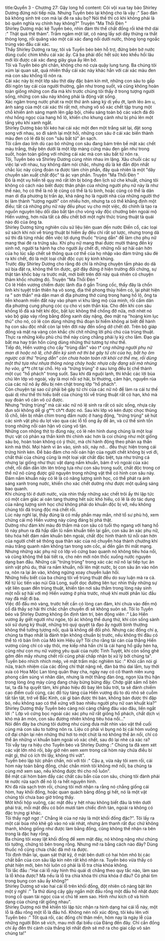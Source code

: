 title:Quyển 3 - Chương 27: Gậy long hổ
content:
Côi vội xua tay bảo Shirley Dương đừng nói tiếp nữa. Nhưng Tuyền béo lại không cho là vậy :" Sao đàn bà không sinh trẻ con mà lại đẻ ra sâu bọ? Nói thế thì có khi không phải là bỏ quên nghĩa vụ chính hay không?" Truyện "Ma Thổi Đèn " <br>Shirley Dương mặc kệ Tuyền béo, nhìn đám thi thể chất đống rồi khẽ thở dài :" Thật quá thê thảm". Trầm ngâm một lát, cô nàng lấy sợi dây thừng ra thắt thòng lọng, rồi quăng vào một cái xác đang nổi dưới nước, thòng lọng ngoắc trúng vào đầu cái xác.<br>Thấy Shirley Dương ra tay, tôi và Tuyền béo bèn hỗ trợ, đứng bên bờ nước dùng cuốc chim khều cái xác ấy. Cả ba phải dốc hết sức kéo khều hồi lâu mới lôi được cái xác đang giãy giụa ấy lên bờ.<br>Tôi và Tuyền béo ghì chân, không cho nó cựa quậy lung tung. Ba chúng tôi xúm lại quan sát, quả nhiên thấy cái xác này khác hẳn với cái xác màu đen mà con sâu khổng lồ nôn ra.<br>Cái xác này bị một lớp sâu thịt dày đặc bám kín mít, những con sâu to gấp đôi ngón tay cái của người thường, gần như trong suốt, và cũng không hoàn toàn giống những con đỉa mà khi trước chúng tôi thấy ở trong tượng người sống, những con sâu này không phải là động vật sống.<br>Xác ngâm trong nước phát ra một thứ ánh sáng kỳ dị yếu ớt, lạnh lẽo âm u, ánh sáng của một cái xác thì rất mờ, nhưng vô số xác chết tập trung một chỗ khiến ánh sáng mạnh lên gấp bội, chiếu sáng toàn bộ các vách đá đỏ như hồng ngọc của hang hồ lô, khiến cho khung cảnh như bị phủ lên một tầng yêu khí xanh ngắt.<br>Shirley Dương bảo tôi kéo hai cái xác một đen một trắng sát lại, đặt song song với nhau, so đi sánh lại một hồi, những con sâu ở cái xác biến thành màu đen có lẽ đã bị con "sâu bất tử" ăn sạch.<br>Tôi cầm dao lính dù cạo bỏ những con sâu đang bám trên bề mặt xác chết màu trắng, thấy bên dưới là một lớp màng cứng màu đen gần như trong suốt, hoàn toàn giống với những cái xác mà con sâu bất tử nôn ra.<br>Tôi, Tuyền béo và Shirley Dương cùng nhìn nhau im lặng. Xâu chuỗi các sự việc lại với nhau, tuy không dám nói chắc, nhưng dù là kẻ đần độn nhất chắc lúc này cũng đoán ra được tám chín phần, đây quả nhiên là một "dây chuyền sản xuất chất độc" tà ác vạn phần. Truyện "Ma Thổi Đèn " <br>Đó là một vụ hiến tế quy mô rất lớn bị bóng đen lịch sử che khuất, chúng tôi không có cách nào biết được thân phận của những người phụ nữ này là như thế nào, họ có thể là nô lệ cũng có thể là tù binh, hoặc cũng có thể là dân man di địa phương bị trấn áp, khả năng họ là người nhà của những người thợ bị làm thành "tượng người" còn nhiều hơn, nhưng ta có thể khẳng định một điều: tất cả những phụ nữ này đều phục vụ cho một việc, đó chính là tạo ra nguồn nguyên liệu dồi dào bất tận cho vòng vây độc chướng bên ngoài mộ Hiến vương, hơn nữa tất cả đều chết bởi một nghi thức trùng thuật tà quái nào đó của ông ta.<br>Shirley Dương từng nghiên cứu sử liệu liên quan đến nước Điền cổ, các loại sử sách khi nói về trùng thuật bí hiểm ấy đều chỉ rất sơ lược, nhưng trong dã sử thì đã từng nhắc đến việc lợi dụng thuốc "trùng dẫn" để làm cho phụ nữ mang thai đẻ ra trứng sâu. Khi phụ nữ mang thai được mười tháng đến kỳ sinh nở, người ta hành hạ cho người ấy chết đi, những nỗi sợ hãi oán hờn của họ lúc sắp chết sẽ thông qua cơ thể của họ nhập vào đám trứng sâu đẻ ra khi chết, đó là một loại chất độc cực kỳ kinh khủng.<br>Trước đây Shirley Dương cho rằng đó chỉ là những chuyện tầm phào do dã sử bịa đặt ra, không thể tin được, giờ đây đứng ở hiện trường đối chứng, sự thật tàn khốc bày ra trước mắt, mới biết trên đời này quả nhiên có chuyện thảm khốc nhường đó. Truyện "Ma Thổi Đèn " <br>Có lẽ Hiến vương chiếm được lãnh địa ở gần Trùng cốc, thấy đây là chốn linh khí tuyệt trần thiên hạ vô song, địa thế phong thủy hiếm có, lại phát hiện ra " sơn thần" mà dân man di địa phương thờ cúng trong hang hồ lô, ông ta liền khoanh miền đất này vào phạm vi khu lăng mộ của mình, rồi cấm dân địa phương cung phụng cóc cụ cho vị sơn thần kia. Cho đến khi con sâu khổng lồ đã xả hết khí độc, bất lực không thể chống đỡ nữa, mới nhét nó vào bộ giáp vảy rồng bằng đồng xanh dày nặng, đeo mặt nạ "hoàng kim lục thú" cho nó, có lẽ còn dùng những thủ đoạn bí hiểm không ai biết để hành hạ con sâu độc nhất còn lại trên đời này đến sống dở chết dở. Trên bộ giáp đồng và mặt nạ vàng còn khắc chi chít những lời phù chú của trùng thuật. Thực ra những kiểu phù chú thế này cũng chẳng phải ly kỳ cho lắm. Đạo gia bắt ma hay trấn hồn cũng dùng những thứ tương tự như thế.<br>Tiếp đó, Hiến vương cho cấy "trùng dẫn" vào t* c*ng những người phụ nữ man di hoặc nô lệ, chờ đến kỳ sinh nở thì bẻ gãy tứ chi của họ, bắt họ ôm ngược cái thứ "trùng dẫn" còn chưa hoàn toàn rời khỏi cơ thể mẹ, rồi dùng một thứ tựa như nhựa thông nóng chảy hoặc nhựa cây đang sôi mà nhúng họ vào, g**t ch*t tại chỗ. Họ và "trứng trùng" ở sau lưng đều bị chế thành một cục "hổ phách" trong suốt. Sau khi đã nguội lạnh, thì khắc các lời bùa chú lên lớp vỏ ngoài, vậy là mọi nỗi sợ hãi, bi thương, căm hận, nguyền rủa của các nữ nô ấy đều bị nén chặt trong lớp "hổ phách".<br>Còn chuyện tại sao cứ phải bẻ gãy tứ chi của các nữ nô để làm ra cái tư thế quái dị như thế thì hiểu biết của chúng tôi về trùng thuật rất có hạn, khó mà suy đoán vô căn vô cứ được.<br>Nhưng "trứng trùng" mà cái xác nữ nô lệ sinh ra rất có sức sống, nhựa cây đun sôi không dễ gì g**t ch*t được nó. Sau khi lớp vỏ kén được chọc thủng lỗ chỗ, liền bị nhấn chìm trong đầm nước ở hang động, "trứng trùng" sẽ hút các sinh vật phù du lọt vào qua các lỗ tổ ong ấy để ăn, và cứ thế sinh tồn trong những nỗi oán hận vô cùng vô tận.<br>Những con nhộng thịt to đùng này, có lẽ nên hình dung chúng là một loại thực vật có phản xạ thần kinh thì chính xác hơn là coi chúng như một giống sâu bọ, hoàn toàn không có ý thức, mà chỉ hành động theo phản xạ thần kinh mà thôi. Mọi hành vi ăn vào, sinh sôi, nảy nở... đều thực hiện trong cái trứng hình kén. Để bảo đảm cho nỗi oán hận của người chết không bị vơi đi, chất thải của chúng cũng là một loại vật chất đặc biệt, tựa như trứng cá nhưng lại giống như thực vật dạng nấm khuẩn, bám ở vỏ ngoài của xác chết, rồi dần dần lớn lên trông tựa như con sâu trong suốt, chất độc trong cơ thể nữ nô cũng được giữ nguyên trong những vật thể có hình con sâu này.<br>Đám nấm khuẩn này có lẽ là có năng lượng sinh học, có thể phát ra ánh sáng xanh trong nước, khiến cho xác chết dường như được một quầng sáng bao quanh.<br>Khi chúng tôi ở dưới nước, vừa nhìn thấy những xác chết trôi ấy thì lập tức có một cảm giác ai oán tang thương hết sức khó hiểu, có lẽ là do tác dụng của năng lượng sinh học chứ không phải do khuẩn độc bị vỡ, nếu không chúng tôi đã trúng độc mà chết rồi.<br>Lúc này nghĩ lại, thấy đúng là có mấy phần may mắn, nhờ tổ sư phù hộ, xem chừng cái mộ Hiến vương này cũng đáng bị phá thật.<br>Dường như đám khí màu đỏ thắm mà con sâu có tuổi thọ ngang với hang hồ lô này phun ra đã hấp dẫn lũ nấm khuẩn tiến lại gần, con sâu ăn xác phụ nữ, tiêu hóa hết đám nấm khuẩn bên ngoài, chất độc hình thành từ nỗi oán hờn của người chết sẽ thông qua thân xác của nó chuyển hóa thành chướng khí màu trắng quanh năm không tan trong sơn cốc, ai đến gần thì mất mạng.<br>Nhưng những xác phụ nữ có lớp vỏ cứng bao quanh nó không tiêu hóa nổi, và cũng không thể bài tiết ra, cho nên mới nôn thốc xuống nước nguyên dạng ban đầu. Những cái "trứng trùng" trong xác các nữ nô lại tiếp tục ăn sinh vật phù du, thải ra nấm khuẩn, nổi lên mặt nước, bị con sâu ăn vào nôn ra, nôn ra lại ăn vào, không ngừng xoay chuyển luân hồi.<br>Những hiểu biết của ba chúng tôi về trùng thuật đều do suy luận mà ra cả. Kể từ lúc tiến vào núi Già Long, suốt dọc đường liên tục nhìn thấy những sự vật liên quan đến trùng thuật, khiến tận nơi sâu thẳm trong lòng nảy sinh một nỗi sợ hãi với mộ Hiến vương ở phía trước, nhuệ khí mười phần lúc đầu nay đã mất đi ba.<br>Việc đổ đấu mò vàng, trước hết cần có lòng can đảm, khi chưa vào đến mộ cổ đã thấy sợ hãi thì chắc chắn chuyến đi sẽ không suôn sẻ. Tôi lo Tuyền béo và Shirley Dương không ổn định tâm trí, bèn động viên :" Lão Hiến vương ấy giết người như ngóe, tội ác không thể dung thứ, khi còn sống sành sỏi sử dụng kỳ thuật, những trò quỷ quyệt tà đạo ấy người bình thường không thể tưởng tượng nổi, quả là không dễ đối phó. Nhưng các đồng chí ạ, chúng ta thạo nhất là đánh trận không chuẩn bị trước, nếu không thì đâu có thể tỏ rõ bản lĩnh của Mô kim Hiệu úy? Tôi cho rằng tài cán của thằng Hiến vương cũng chỉ có vậy thôi, mẹ kiếp nhà hắn chỉ là cái hạng hổ giấy hèn hạ, cũng như con mụ nữ vương yêu quái của nước Tinh Tuyệt, khi còn sống ghê gớm đến mấy nhưng chết rồi cũng phải chấp nhận bị xử lý bởi chúng ta".<br>Tuyền béo nhích nhích mép, vẻ mặt trầm mặc nghiêm túc :" Khỏi cần nói gì nữa, trách nhiệm của các đồng chí thật nặng nề, đàn bà thù dai lắm, tuy thời xưa có Hoa Mộc Lan tòng quân thay cha, ngày nay có cô thanh niên xung phong cầm súng vì nhân dân, nhưng là một thằng đàn ông, ngọn lửa thù hận trong lòng ông mày cũng đang cháy bừng bừng đây. Chớp giật sấm nổ bên tai, ta đã hạ quyết tâm, khi pháo hiệu đỏ bay lên bầu trời, ta sẽ đánh chiếm cao điểm cuối cùng, các đồ tùy táng của Hiến vương dù to dù nhỏ sẽ cuỗm tất tần tật, trở về Bắc Kinh, cái gì bán được thì bán, không bán được thì đập bỏ, nếu không sao có thể xứng với bao nhiêu người phụ nữ oan khuất kia?"<br>Shirley Dương thấy Tuyền béo càng nói càng chẳng đâu vào đâu, liền ngắt lời :" Lớp vỏ cứng bọc ngoài các xác phụ nữ rất giống hổ phách, chất dịch vị khó mà ăn mòn, con sâu đương nhiên không tiêu hóa nổi..."<br>Nói đến đây ba chúng tôi dường như cùng đưa mắt nhìn vào vật thể cuối cùng mà con sâu to tướng nôn ra. Liệu có phải vì bụng nó bị cái hòm vuông cỡ đại chặn lại nên những thứ hơi to một chút là nó không thể ăn nổi, chỉ có thể ăn những vi khuẩn bám ngoài vỏ xác chết, sau đó lại nhè cả xác ra?<br>Tôi vẫy tay ra hiệu cho Tuyền béo và Shirley Dương :" Chúng ta đã xem xét các vật lớn nhỏ rồi, bây giờ nên xem xem trong cái hòm này chứa điều bí mật gì, thứ có ích thì lấy, không thì vứt".<br>Tuyền béo lập tức phấn chấn, nói với tôi :" Cậu ạ, vừa nãy tôi xem rồi, cái hòm này toàn bằng đồng, chắc chắn mình tôi không mở nổi, ba chúng ta cùng mở xem sao, nếu không được thì cho nổ luôn".<br>Bề mặt cái hòm bám đầy các chất cáu bẩn của con sâu, chúng tôi đành phải té nước rửa sạch để nó lộ ra hết nguyên hình.<br>Khi đã rửa sạch trơn rồi, chúng tôi mới nhận ra rằng nó chẳng giống cái hòm, hay khối đồng, hoặc quan quách bằng đồng gì hết, nó là một vật chúng tôi chưa bao giờ trông thấy.<br>Môt khối hộp vuông, các mặt đều y hệt nhau không biết đâu là trên dưới phái trái, mỗi mặt đều có bốn mươi tám chiếc đinh tán, ngoài ra không có đặc trưng gì khác.<br>Tôi thấy ngờ ngợ :" Chẳng lẽ của nợ này là một khối đồng đặc?". Tôi lấy ra một cái búa nhỏ khẽ gõ vào nó vài nhát, nhưng âm thanh rất đục chứ không thanh, không giống như được làm bằng đồng, cũng không thể nhận ra bên trong là đặc hay rỗng.<br>Ba chúng tôi xoay lật khối đồng để xem mặt đáy, nó không nặng như chúng tôi tưởng, chứng tỏ bên trong rỗng. Nhưng mở ra bằng cách nào đây? Dùng thuốc nổ cũng chưa chắc đã mở ra được.<br>Tôi định thần lại, quan sát thật kỹ, ở mặt bên dưới có hai hõm nhỏ bị các chất bẩn của con sâu lấp kín nên rất khó nhận ra. Tuyền béo vừa thấy có phát hiện mới, bèn hỏi luôn có phải là lỗ tra chìa khóa không.<br>Tôi lắc đầu :"Hai cái lỗ này hình thù quái dị chẳng theo quy tắc nào, làm sao là lỗ khóa được? Mà nếu là lỗ tra chìa khóa thì chìa khóa ở đâu? Có phải tìm trong bụng con sâu ấy không?"<br>Shirley Dương sờ vào hai cái lỗ trên khối đồng, đột nhiên cô nàng bật lên một ý nghĩ :" Ta thử dùng cây gậy ngắn một đầu rồng một đầu hổ nhặt được trong cỗ quan tài ngọc của vị chủ tế xem sao. Hình như kích cỡ và hình dạng của chúng rất giống nhau".<br>Shirley Dương nói thế khiến tôi lập tức nhận ra hình dạng hai cái lỗ này, một lỗ là đầu rồng một lỗ là đầu hổ. Không nén nổi xúc động, tôi kêu lên với Tuyền béo :" Tốt quá rồi, các đồng chí thân mến, hôm nay là ngày lễ của những người Bôn sê vích, mau mời đại biểu của Đảng đến đây. Chỉ cần đồng chí ấy đến thì cánh cửa thắng lợi nhất định sẽ mở ra cho giai cấp vô sản chúng ta!"